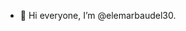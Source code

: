 - 👋 Hi everyone, I’m @elemarbaudel30.

<!---
elemarbaudel30/elemarbaudel30 is a ✨ special ✨ repository because its `README.md` (this file) appears on your GitHub profile.
You can click the Preview link to take a look at your changes.
--->
